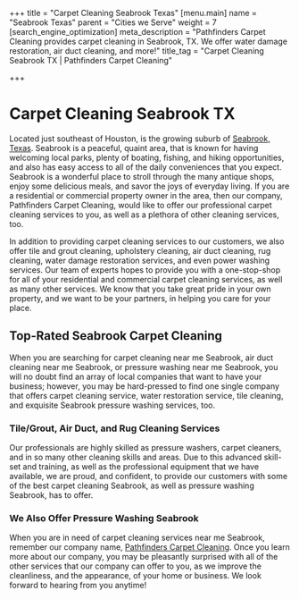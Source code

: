 +++
title = "Carpet Cleaning Seabrook Texas"
[menu.main]
name = "Seabrook Texas"
parent = "Cities we Serve"
weight = 7
[search_engine_optimization]
meta_description = "Pathfinders Carpet Cleaning provides carpet cleaning in Seabrook, TX. We offer water damage restoration, air duct cleaning, and more!"
title_tag = "Carpet Cleaning Seabrook TX | Pathfinders Carpet Cleaning"

+++
# Carpet Cleaning Seabrook TX

Located just southeast of Houston, is the growing suburb of [Seabrook, Texas](https://www.seabrooktx.gov/). Seabrook is a peaceful, quaint area, that is known for having welcoming local parks, plenty of boating, fishing, and hiking opportunities, and also has easy access to all of the daily conveniences that you expect. Seabrook is a wonderful place to stroll through the many antique shops, enjoy some delicious meals, and savor the joys of everyday living. If you are a residential or commercial property owner in the area, then our company, Pathfinders Carpet Cleaning, would like to offer our professional carpet cleaning services to you, as well as a plethora of other cleaning services, too.

In addition to providing carpet cleaning services to our customers, we also offer tile and grout cleaning, upholstery cleaning, air duct cleaning, rug cleaning, water damage restoration services, and even power washing services. Our team of experts hopes to provide you with a one-stop-shop for all of your residential and commercial carpet cleaning services, as well as many other services. We know that you take great pride in your own property, and we want to be your partners, in helping you care for your place.

## Top-Rated Seabrook Carpet Cleaning

When you are searching for carpet cleaning near me Seabrook, air duct cleaning near me Seabrook, or pressure washing near me Seabrook, you will no doubt find an array of local companies that want to have your business; however, you may be hard-pressed to find one single company that offers carpet cleaning service, water restoration service, tile cleaning, and exquisite Seabrook pressure washing services, too.

### Tile/Grout, Air Duct, and Rug Cleaning Services

Our professionals are highly skilled as pressure washers, carpet cleaners, and in so many other cleaning skills and areas. Due to this advanced skill-set and training, as well as the professional equipment that we have available, we are proud, and confident, to provide our customers with some of the best carpet cleaning Seabrook, as well as pressure washing Seabrook, has to offer.

### We Also Offer Pressure Washing Seabrook

When you are in need of carpet cleaning services near me Seabrook, remember our company name, [Pathfinders Carpet Cleaning](https://www.pathfinderscarpetcleaning.com/). Once you learn more about our company, you may be pleasantly surprised with all of the other services that our company can offer to you, as we improve the cleanliness, and the appearance, of your home or business. We look forward to hearing from you anytime!